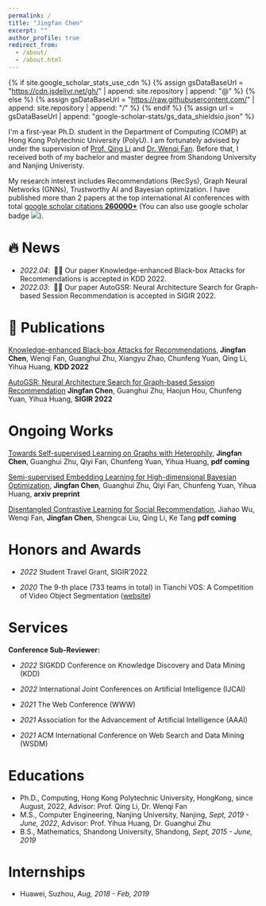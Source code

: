 ```yaml
---
permalink: /
title: "Jingfan Chen"
excerpt: ""
author_profile: true
redirect_from: 
  - /about/
  - /about.html
---
```


{% if site.google_scholar_stats_use_cdn %}
{% assign gsDataBaseUrl = "https://cdn.jsdelivr.net/gh/" | append: site.repository | append: "@" %}
{% else %}
{% assign gsDataBaseUrl = "https://raw.githubusercontent.com/" | append: site.repository | append: "/" %}
{% endif %}
{% assign url = gsDataBaseUrl | append: "google-scholar-stats/gs_data_shieldsio.json" %}

<span class='anchor' id='about-me'></span>

I'm a first-year Ph.D. student in the Department of Computing (COMP) at Hong Kong Polytechnic University (PolyU). I am fortunately advised by under the supervision of <a href='https://www4.comp.polyu.edu.hk/~csqli/'>Prof. Qing Li</a> and <a href='https://wenqifan03.github.io'>Dr. Wenqi Fan</a>. Before that, I received both of my bachelor and master degree from Shandong University and Nanjing Univeristy.


My research interest includes Recommendations (RecSys), Graph Neural Networks (GNNs), Trustworthy AI and Bayesian optimization. I have published more than 2 papers at the top international AI conferences with total <a href='https://scholar.google.com/citations?user=DhtAFkwAAAAJ'>google scholar citations <strong><span id='total_cit'>260000+</span></strong></a> (You can also use google scholar badge <a href='https://scholar.google.com/citations?user=DhtAFkwAAAAJ'><img src="https://img.shields.io/endpoint?url={{ url | url_encode }}&logo=Google%20Scholar&labelColor=f6f6f6&color=9cf&style=flat&label=citations"></a>).


# 🔥 News
- *2022.04*: &nbsp;🎉🎉 Our paper Knowledge-enhanced Black-box Attacks for Recommendations is accepted in KDD 2022. 
- *2022.03*: &nbsp;🎉🎉 Our paper AutoGSR: Neural Architecture Search for Graph-based Session Recommendation is accepted in SIGIR 2022. 

# 📝 Publications 

<!-- <div class='paper-box'><div class='paper-box-image'><div><div class="badge">CVPR 2016</div><img src='images/500x300.png' alt="sym" width="100%"></div></div>
<div class='paper-box-text' markdown="1"> -->

[Knowledge-enhanced Black-box Attacks for Recommendations](https://cjfcsjt.github.io), **Jingfan Chen**, Wenqi Fan, Guanghui Zhu, Xiangyu Zhao, Chunfeng Yuan, Qing Li, Yihua Huang, **KDD 2022**
  
[AutoGSR: Neural Architecture Search for Graph-based Session Recommendation](https://dl.acm.org/doi/10.1145/3477495.3531940) **Jingfan Chen**, Guanghui Zhu, Haojun Hou, Chunfeng Yuan, Yihua Huang, **SIGIR 2022**

# Ongoing Works
[Towards Self-supervised Learning on Graphs with Heterophily](https://cjfcsjt.github.io), **Jingfan Chen**, Guanghui Zhu, Qiyi Fan, Chunfeng Yuan, Yihua Huang, **pdf coming**

[Semi-supervised Embedding Learning for High-dimensional Bayesian Optimization](https://cjfcsjt.github.io), **Jingfan Chen**, Guanghui Zhu, Qiyi Fan, Chunfeng Yuan, Yihua Huang, **arxiv preprint**

[Disentangled Contrastive Learning for Social Recommendation](https://cjfcsjt.github.io), Jiahao Wu, Wenqi Fan,  **Jingfan Chen**, Shengcai Liu, Qing Li, Ke Tang **pdf coming**

<!-- [**Project**](https://scholar.google.com/citations?view_op=view_citation&hl=zh-CN&user=DhtAFkwAAAAJ&citation_for_view=DhtAFkwAAAAJ:ALROH1vI_8AC) <strong><span class='show_paper_citations' data='DhtAFkwAAAAJ:ALROH1vI_8AC'></span></strong>
- Lorem ipsum dolor sit amet, consectetur adipiscing elit. Vivamus ornare aliquet ipsum, ac tempus justo dapibus sit amet. 
</div>
</div> -->



#  Honors and Awards

- *2022* Student Travel Grant, SIGIR’2022

- *2020* The 9-th place (733 teams in total) in Tianchi VOS: A Competition of Video Object Segmentation ([website](https://tianchi.aliyun.com/copetition/entrance/531797/introduction))

# Services
**Conference Sub-Reviewer:**
- *2022* SIGKDD Conference on Knowledge Discovery and Data Mining (KDD)

- *2022* International Joint Conferences on Artificial Intelligence (IJCAI)

- *2021* The Web Conference (WWW)

- *2021* Association for the Advancement of Artificial Intelligence (AAAI)

- *2021* ACM International Conference on Web Search and Data Mining (WSDM)

#  Educations
- Ph.D., Computing, Hong Kong Polytechnic University, HongKong, since August, 2022, Advisor: Prof. Qing Li, Dr. Wenqi Fan
- M.S., Computer Engineering, Nanjing University, Nanjing, *Sept, 2019 - June, 2022*, Advisor: Prof. Yihua Huang, Dr. Guanghui Zhu
- B.S., Mathematics, Shandong University, Shandong, *Sept, 2015 - June, 2019*

<!-- #  Invited Talks -->


#  Internships
- Huawei, Suzhou, *Aug, 2018 - Feb, 2019*
